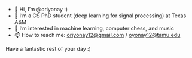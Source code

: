 - 👋 Hi, I’m @oriyonay :)
- 🌱 I’m a CS PhD student (deep learning for signal processing) at Texas A&M
- 👀 I’m interested in machine learning, computer chess, and music
- 📫 How to reach me: oriyonay12@gmail.com / oyonay12@tamu.edu

Have a fantastic rest of your day :)

<!---
oriyonay/oriyonay is a ✨ special ✨ repository because its `README.md` (this file) appears on your GitHub profile.
You can click the Preview link to take a look at your changes.
--->
